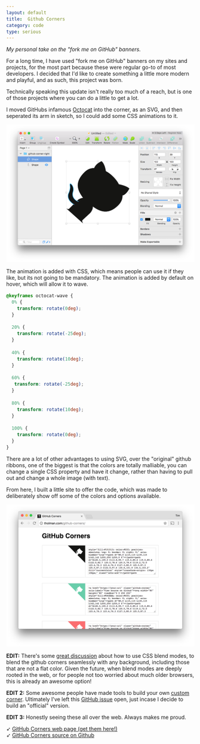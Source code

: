 ```yaml
---
layout: default
title:  Github Corners
category: code
type: serious
---
```


*My personal take on the "fork me on GitHub" banners.*

For a long time, I have used "fork me on GitHub" banners on my sites and projects, for the most part because these were regular go-to of most developers. I decided that I'd like to create something a little more modern and playful, and as such, this project was born.

Technically speaking this update isn't really too much of a reach, but is one of those projects where you can do a little to get a lot.

I moved GitHubs infamous [Octocat](https://octodex.github.com/) into the corner, as an SVG, and then seperated its arm in sketch, so I could add some CSS animations to it.

![The github corner in sketch](./images/github-corners-1.png)

The animation is added with CSS, which means people can use it if they like, but its not going to be mandatory. The animation is added by default on hover, which will allow it to wave.

```css
@keyframes octocat-wave {
  0% {
    transform: rotate(0deg);
  }
  
  20% {
    transform: rotate(-25deg);
  }
  
  40% {
    transform: rotate(10deg);
  }
  
  60% {
   transform: rotate(-25deg);
  }
  
  80% {
    transform: rotate(10deg);
  }
  
  100% {
    transform: rotate(0deg);
  }
}
```

There are a lot of other advantages to using SVG, over the "original" github ribbons, one of the biggest is that the colors are totally malliable, you can change a single CSS property and have it change, rather than having to pull out and change a whole image (with text).

From here, I built a little site to offer the code, which was made to deliberately show off some of the colors and options available.

![The github corner in sketch](./images/github-corners-2.png)

**EDIT:** There's some [great discussion](https://github.com/tholman/github-corners/issues/15) about how to use CSS blend modes, to blend the github corners seamlessly with any background, including those that are not a flat color. Given the future, when blend modes are deeply rooted in the web, or for people not too worried about much older browsers, this is already an awesome option!

**EDIT 2:** Some awesome people have made tools to build your own [custom corner](https://codepen.io/Rplus/pen/wKZOBo). Ultimately I've left this [GitHub issue](https://github.com/tholman/github-corners/issues/5) open, just incase I decide to build an "official" version.

**EDIT 3:** Honestly seeing these all over the web. Always makes me proud.

➶ [GitHub Corners web page (get them here!)](http://tholman.com/github-corners)<br>
➶ [GitHub Corners source on Github](https://github.com/tholman/github-corners)


